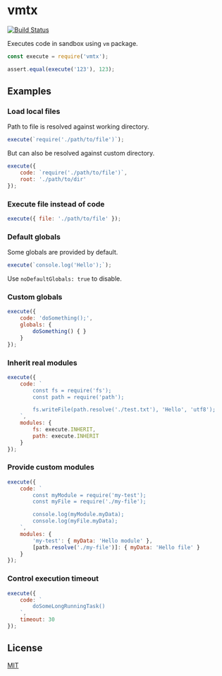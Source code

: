 # vmtx

[![Build Status](https://travis-ci.org/DmitryBogomolov/vmtx.svg?branch=master)](https://travis-ci.org/DmitryBogomolov/vmtx)

Executes code in sandbox using `vm` package.

```javascript
const execute = require('vmtx');

assert.equal(execute('123'), 123);
```

## Examples

### Load local files

Path to file is resolved against working directory.

```javascript
execute(`require('./path/to/file')`);
```

But can also be resolved against custom directory.

```javascript
execute({
    code: `require('./path/to/file')`,
    root: './path/to/dir'
});
```

### Execute file instead of code

```javascript
execute({ file: './path/to/file' });
```

### Default globals

Some globals are provided by default.

```javascript
execute(`console.log('Hello');`);
```

Use `noDefaultGlobals: true` to disable.

### Custom globals

```javascript
execute({
    code: 'doSomething();',
    globals: {
        doSomething() { }
    }
});
```

### Inherit real modules

```javascript
execute({
    code: `
        const fs = require('fs');
        const path = require('path');

        fs.writeFile(path.resolve('./test.txt'), 'Hello', 'utf8');
    `,
    modules: {
        fs: execute.INHERIT,
        path: execute.INHERIT
    }
});
```

### Provide custom modules

```javascript
execute({
    code: `
        const myModule = require('my-test');
        const myFile = require('./my-file');

        console.log(myModule.myData);
        console.log(myFile.myData);
    `,
    modules: {
        'my-test': { myData: 'Hello module' },
        [path.resolve('./my-file')]: { myData: 'Hello file' }
    }
});
```

### Control execution timeout

```javascript
execute({
    code: `
        doSomeLongRunningTask()
    `,
    timeout: 30
});
```

## License

  [MIT](LICENSE)
